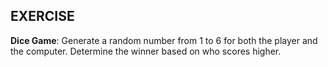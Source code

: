 ## EXERCISE

**Dice Game**:
Generate a random number from 1 to 6 for both the player and the computer.
Determine the winner based on who scores higher.